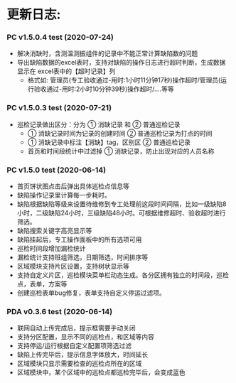 # 更新日志:

### PC v1.5.0.4 test (2020-07-24)

- 解决消缺时，含测温测振组件的记录中不能正常计算缺陷数的问题
- 导出缺陷数据的excel表时，支持对缺陷的操作日志进行超时判断，生成数据显示在 excel表中的【超时记录】列
  - 格式如: 管理员(专工验收通过-用时:1小时11分钟17秒)操作超时/管理员(运行验收通过-用时:2小时10分钟39秒)操作超时/....等等

### PC v1.5.0.3 test (2020-07-21)

- 巡检记录做出区分：分为 ① 消缺记录 和 ② 普通巡检记录
  - ① 消缺记录时间为记录的创建时间 ② 普通巡检记录为打点的时间
  - ① 消缺记录中标注【消缺】tag，区别区 ② 普通巡检记录 
  - 首页和时间段统计中过滤掉 ① 消缺记录，防止出现对应的人员名称

### PC v1.5.0 test (2020-06-14)

- 首页饼状图点击后弹出具体巡检点信息等
- 缺陷操作记录里计算每一步耗时。
- 缺陷根据缺陷等级来设置待维修到专工处理前这段时间间隔，比如一级缺陷8小时，二级缺陷24小时，三级缺陷48小时。可根据维修超时、验收超时进行筛选。
- 缺陷搜索关键字高亮显示等
- 缺陷挂起后，专工操作面板中的所有选项可用
- 巡检时间段增加漏检统计
- 漏检统计支持班组筛选，日期筛选，时间排序等
- 区域模块支持片区设置，支持树状显示等
- 支持自定义片区，巡检模块菜单栏动态生成。各分区拥有独立的时间段，巡检点，表单，方案等
- 创建巡检表单bug修复，表单支持自定义停运过滤项。

### PDA v0.3.6 test (2020-06-14)

- 联网自动上传完成后，提示框需要手动关闭
- 支持分区配置，显示不同的巡检点，和区域等内容
- 支持停运/运行根据自定义配置项筛选过滤
- 缺陷上传完毕后，提示信息字体放大，时间延长
- 区域模块只显示需要检查的巡检点所在的区域
- 区域模块中，某个区域中的巡检点都巡检完毕后，会变成蓝色